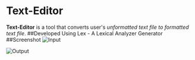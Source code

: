 # Text-Editor
**Text-Editor** is a tool that converts user's *unformatted text file to formatted text file*.
##Developed Using
Lex - A Lexical Analyzer Generator
##Screenshot
![Input](https://cloud.githubusercontent.com/assets/8285737/9529287/0dd2442c-4d17-11e5-86e1-2dd5f35fdee9.PNG)

![Output](https://cloud.githubusercontent.com/assets/8285737/9529288/0dd4ecb8-4d17-11e5-9b39-a9af805f753e.PNG)
